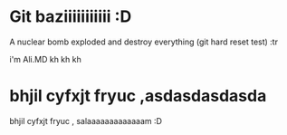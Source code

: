 # Git baziiiiiiiiiii :D

A nuclear bomb exploded and destroy everything (git hard reset test) :tr

i'm Ali.MD kh kh kh
<h1>bhjil cyfxjt fryuc ,asdasdasdasda</h1>
bhjil cyfxjt fryuc ,
salaaaaaaaaaaaaam :D
